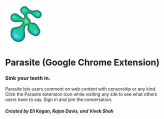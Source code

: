 ![enter image description here](https://raw.githubusercontent.com/vivekmshah/parasite-chromext/master/icon_128.png)

Parasite (Google Chrome Extension)
==================================
### Sink your teeth in.

Parasite lets users comment on web content with censorship or any kind. Click the Parasite extension icon while visiting any site to see what others users have to say. Sign in and join the conversation.

##### Created by Eli Kagan, Rajan Davis, and Vivek Shah
